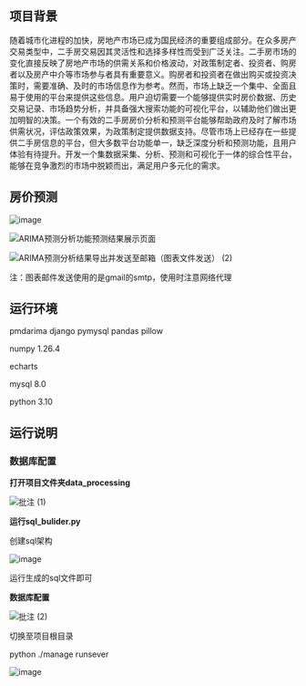 ## 项目背景

随着城市化进程的加快，房地产市场已成为国民经济的重要组成部分。在众多房产交易类型中，二手房交易因其灵活性和选择多样性而受到广泛关注。二手房市场的变化直接反映了房地产市场的供需关系和价格波动，对政策制定者、投资者、购房者以及房产中介等市场参与者具有重要意义。购房者和投资者在做出购买或投资决策时，需要准确、及时的市场信息作为参考。然而，市场上缺乏一个集中、全面且易于使用的平台来提供这些信息。用户迫切需要一个能够提供实时房价数据、历史交易记录、市场趋势分析，并具备强大搜索功能的可视化平台，以辅助他们做出更加明智的决策。一个有效的二手房房价分析和预测平台能够帮助政府及时了解市场供需状况，评估政策效果，为政策制定提供数据支持。尽管市场上已经存在一些提供二手房信息的平台，但大多数平台功能单一，缺乏深度分析和预测功能，且用户体验有待提升。开发一个集数据采集、分析、预测和可视化于一体的综合性平台，能够在竞争激烈的市场中脱颖而出，满足用户多元化的需求。

## 房价预测

![image](https://github.com/user-attachments/assets/8364ee04-ba77-4b14-8cf5-64558d3e3f7f)


![ARIMA预测分析功能预测结果展示页面](https://github.com/user-attachments/assets/b4d1db2d-fdee-4536-b1cd-fff393b2d756)

![ARIMA预测分析结果导出并发送至邮箱（图表文件发送） (2)](https://github.com/user-attachments/assets/f4aab969-4ffd-4819-8258-3fb88519a646)

注：图表邮件发送使用的是gmail的smtp，使用时注意网络代理


## 运行环境

pmdarima django pymysql pandas pillow

numpy 1.26.4

echarts

mysql 8.0

python 3.10

## 运行说明

### 数据库配置

**打开项目文件夹data_processing**

![批注 (1)](https://github.com/user-attachments/assets/f72ebc89-9cc3-49f8-8602-126bd73235c9)

**运行sql_bulider.py**

创建sql架构

![image](https://github.com/user-attachments/assets/b344249f-ef58-4a20-b6dc-fa66dfed6c27)

运行生成的sql文件即可

**数据库配置**

![批注 (2)](https://github.com/user-attachments/assets/478843c6-ed50-4d2e-95c0-cc06449f50ac)

切换至项目根目录

python ./manage runsever

![image](https://github.com/user-attachments/assets/dc993e9a-6659-4597-9538-bbacaa9e7172)

